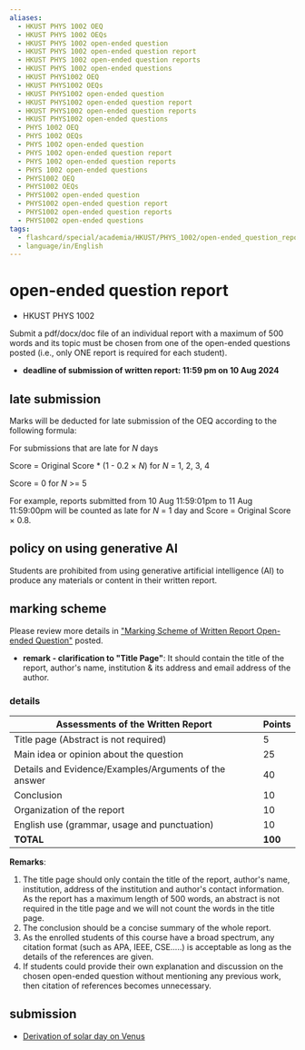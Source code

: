 ```yaml
---
aliases:
  - HKUST PHYS 1002 OEQ
  - HKUST PHYS 1002 OEQs
  - HKUST PHYS 1002 open-ended question
  - HKUST PHYS 1002 open-ended question report
  - HKUST PHYS 1002 open-ended question reports
  - HKUST PHYS 1002 open-ended questions
  - HKUST PHYS1002 OEQ
  - HKUST PHYS1002 OEQs
  - HKUST PHYS1002 open-ended question
  - HKUST PHYS1002 open-ended question report
  - HKUST PHYS1002 open-ended question reports
  - HKUST PHYS1002 open-ended questions
  - PHYS 1002 OEQ
  - PHYS 1002 OEQs
  - PHYS 1002 open-ended question
  - PHYS 1002 open-ended question report
  - PHYS 1002 open-ended question reports
  - PHYS 1002 open-ended questions
  - PHYS1002 OEQ
  - PHYS1002 OEQs
  - PHYS1002 open-ended question
  - PHYS1002 open-ended question report
  - PHYS1002 open-ended question reports
  - PHYS1002 open-ended questions
tags:
  - flashcard/special/academia/HKUST/PHYS_1002/open-ended_question_report
  - language/in/English
---
```


# open-ended question report

- HKUST PHYS 1002

Submit a pdf/docx/doc file of an individual report with a maximum of 500 words and its topic must be chosen from one of the open-ended questions posted (i.e., only ONE report is required for each student).

- __deadline of submission of written report: 11:59 pm on 10 Aug 2024__

## late submission

Marks will be deducted for late submission of the OEQ according to the following formula:

For submissions that are late for _N_ days

Score = Original Score * (1 - 0.2 × _N_) for _N_ = 1, 2, 3, 4

Score = 0 for _N_ >= 5

For example, reports submitted from 10 Aug 11:59:01pm to 11 Aug 11:59:00pm will be counted as late for _N_ = 1 day and Score = Original Score × 0.8.

## policy on using generative AI

Students are prohibited from using generative artificial intelligence (AI) to produce any materials or content in their written report.

## marking scheme

Please review more details in ["Marking Scheme of Written Report Open-ended Question"](https://canvas.ust.hk/courses/57202/files/9139393) posted.

- __remark - clarification to "Title Page"__: It should contain the title of the report, author's name, institution & its address and email address of the author.

### details

| __Assessments of the Written Report__                 | __Points__ |
| ----------------------------------------------------- | ---------- |
| Title page (Abstract is not required)                 | 5          |
| Main idea or opinion about the question               | 25         |
| Details and Evidence/Examples/Arguments of the answer | 40         |
| Conclusion                                            | 10         |
| Organization of the report                            | 10         |
| English use (grammar, usage and punctuation)          | 10         |
| __TOTAL__                                             | __100__    |

__Remarks__:

1. The title page should only contain the title of the report, author's name, institution, address of the institution and author's contact information. As the report has a maximum length of 500 words, an abstract is not required in the title page and we will not count the words in the title page.
2. The conclusion should be a concise summary of the whole report.
3. As the enrolled students of this course have a broad spectrum, any citation format (such as APA, IEEE, CSE.....) is acceptable as long as the details of the references are given.
4. If students could provide their own explanation and discussion on the chosen open-ended question without mentioning any previous work, then citation of references becomes unnecessary.

## submission

- [Derivation of solar day on Venus](Derivation%20of%20solar%20day%20on%20Venus.md)
